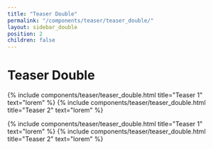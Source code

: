 ```yaml
---
title: "Teaser Double"
permalink: "/components/teaser/teaser_double/"
layout: sidebar_double
position: 2
children: false
---
```


<h1>Teaser Double</h1>

{% include components/teaser/teaser_double.html title="Teaser 1" text="lorem" %}
{% include components/teaser/teaser_double.html title="Teaser 2" text="lorem" %}

{% include components/teaser/teaser_double.html title="Teaser 1" text="lorem" %}
{% include components/teaser/teaser_double.html title="Teaser 2" text="lorem" %}